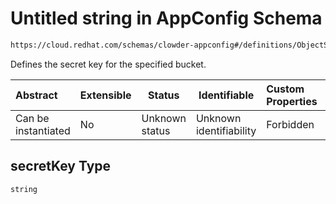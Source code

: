 # Untitled string in AppConfig Schema

```txt
https://cloud.redhat.com/schemas/clowder-appconfig#/definitions/ObjectStoreBucket/properties/secretKey
```

Defines the secret key for the specified bucket.


| Abstract            | Extensible | Status         | Identifiable            | Custom Properties | Additional Properties | Access Restrictions | Defined In                                                    |
| :------------------ | ---------- | -------------- | ----------------------- | :---------------- | --------------------- | ------------------- | ------------------------------------------------------------- |
| Can be instantiated | No         | Unknown status | Unknown identifiability | Forbidden         | Allowed               | none                | [schema.json\*](../../out/schema.json "open original schema") |

## secretKey Type

`string`
